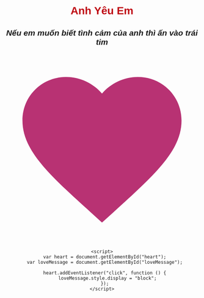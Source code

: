 <!DOCTYPE html>
<html lang="vi">
  <head>
    <meta charset="UTF-8" />
    <meta name="viewport" content="width=device-width, initial-scale=1.0" />
    <title>Cục Vàng của Anh</title>
    <style>
      body {
        font-family: Arial, sans-serif;
        text-align: center;
        margin: 50px;
      }
      h1 {
        color: #bf0b14;
      }
      #heart {
        width: 500px;
        fill: rgba(172, 15, 91, 0.851);
        transition: fill 0.5s;
        cursor: pointer;
      }
      #heart:hover {
        fill: rgb(242, 18, 18);
      }
      .love-message {
        display: none;
        margin-top: 20px;
      }
    </style>
  </head>
  <body>
    <h1>Anh Yêu Em</h1>
    <i> <h2>Nếu em muốn biết tình cảm của anh thì ấn vào trái tim</h2></i>
    <svg id="heart" xmlns="http://www.w3.org/2000/svg" viewBox="0 0 24 24">
      <path
        d="M12 21.35l-1.45-1.32C5.4 15.36 2 12.28 2 8.5 2 5.42 4.42 3 7.5 3c1.74 0 3.41.81 4.5 2.09C13.09 3.81 14.76 3 16.5 3 19.58 3 22 5.42 22 8.5c0 3.78-3.4 6.86-8.55 11.54L12 21.35z"
      />
    </svg>
    <div class="love-message" id="loveMessage">
      <p>Em yêu à,</p>
      <p>...</p>
      <p>Hãy cùng nhau đi hết quãng đường còn lại nhé.</p>
      <p>
        Dù anh có khó khăn như nào thì ah sẽ dành những điều tốt nhất đến công
        chúa của anh
      </p>
      <p>Hãy cùng anh phấn đầu và tiến xa hơn nha em</p>
      <p>Yêu em nhiều!</p>
      <p>Đồng Ý làm người yêu anh 1 lần nữa nha</p>
    </div>

    <script>
      var heart = document.getElementById("heart");
      var loveMessage = document.getElementById("loveMessage");

      heart.addEventListener("click", function () {
        loveMessage.style.display = "block";
      });
    </script>
  </body>
</html>
